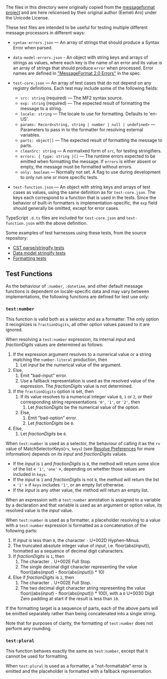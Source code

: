 The files in this directory were originally copied from the [messageformat project](https://github.com/messageformat/messageformat/tree/11c95dab2b25db8454e49ff4daadb817e1d5b770/packages/mf2-messageformat/src/__fixtures)
and are here relicensed by their original author (Eemeli Aro) under the Unicode License.

These test files are intended to be useful for testing multiple different message processors in different ways:

- `syntax-errors.json` — An array of strings that should produce a Syntax Error when parsed.

- `data-model-errors.json` - An object with string keys and arrays of strings as values,
     where each key is the name of an error and its value is an array of strings that
     should produce `error` when processed.
     Error names are defined in ["MessageFormat 2.0 Errors"](../spec/errors.md) in the spec.

- `test-core.json` — An array of test cases that do not depend on any registry definitions.
  Each test may include some of the following fields:
  - `src: string` (required) — The MF2 syntax source.
  - `exp: string` (required) — The expected result of formatting the message to a string.
  - `locale: string` — The locale to use for formatting. Defaults to 'en-US'.
  - `params: Record<string, string | number | null | undefined>` — Parameters to pass in to the formatter for resolving external variables.
  - `parts: object[]` — The expected result of formatting the message to parts.
  - `cleanSrc: string` — A normalixed form of `src`, for testing stringifiers.
  - `errors: { type: string }[]` — The runtime errors expected to be emitted when formatting the message.
     If `errors` is either absent or empty, the message must be formatted without errors.
  - `only: boolean` — Normally not set. A flag to use during development to only run one or more specific tests.

- `test-function.json` — An object with string keys and arrays of test cases as values,
  using the same definition as for `test-core.json`.
  The keys each correspond to a function that is used in the tests.
  Since the behavior of built-in formatters is implementation-specific,
  the `exp` field should generally be omitted,
  except for error cases.

TypeScript `.d.ts` files are included for `test-core.json` and `test-function.json` with the above definition.

Some examples of test harnesses using these tests, from the source repository:
- [CST parse/stringify tests](https://github.com/messageformat/messageformat/blob/11c95dab2b25db8454e49ff4daadb817e1d5b770/packages/mf2-messageformat/src/cst/cst.test.ts)
- [Data model stringify tests](https://github.com/messageformat/messageformat/blob/11c95dab2b25db8454e49ff4daadb817e1d5b770/packages/mf2-messageformat/src/data-model/stringify.test.ts)
- [Formatting tests](https://github.com/messageformat/messageformat/blob/11c95dab2b25db8454e49ff4daadb817e1d5b770/packages/mf2-messageformat/src/messageformat.test.ts)

## Test Functions

As the behaviour of `:number`, `:datetime`, and other default message functions
is dependent on locale-specific data and may vary between implementations,
the following functions are defined for test use only:

### `test:number`

This function is valid both as a selector and as a formatter.
The only option it recognizes is `fractionDigits`,
all other option values passed to it are ignored.

When resolving a `test:number` expression,
its internal _input_ and _fractionDigits_ values are determined as follows:
1. If the expression argument resolves to a numerical value
   or a string matching the `number-literal` production, then
   1. Let _input_ be the numerical value of the argument.
2. Else,
   1. Emit "bad-input" error.
   1. Use a fallback representation is used as the resolved value of the expression.
      The _fractionDigits_ value is not determined.
3. If the `fractionDigits` option is set, then
   1. If its value resolves to a numerical integer value `0`, `1` or `2`,
      or their corresponding string representations `'0'`, `'1'`, or `'2'`, then
      1. Let _fractionDigits_ be the numerical value of the option.
   2. Else,
      1. Emit "bad-option" error.
      2. Let _fractionDigits_ be `0`.
4. Else,
   1. Let _fractionDigits_ be `0`.

When `test:number` is used as a selector,
the behaviour of calling it as the `rv` value of MatchSelectorKeys(`rv`, `keys`)
(see [Resolve Preferences](/spec/formatting.md#resolve-preferences) for more information)
depends on its _input_ and _fractionDigits_ values.
- If the _input_ is `1` and _fractionDigits_ is `0`,
  the method will return some slice of the list « `'1'`, `'one'` »,
  depending on whether those values are included in `keys`.
- If the _input_ is `1` and _fractionDigits_ is not `0`,
  the method will return the list « `'1'` » if `keys` includes `'1'`, or an empty list otherwise.
- If the _input_ is any other value, the method will return an empty list.

When an expression with a `test:number` annotation is assigned to a variable by a declaration
and that variable is used as an argument or option value,
its resolved value is the _input_ value.

When `test:number` is used as a formatter,
a placeholder resolving to a value with a `test:number` expression
is formatted as a concatenation of the following parts:
1. If _input_ is less than `0`, the character `-` U+002D Hyphen-Minus.
2. The truncated absolute integer value of _input_, i.e. floor(abs(_input_)),
   formatted as a sequence of decimal digit caharacters.
3. If _fractionDigits_ is `1`, then
   1. The character `.` U+002E Full Stop.
   2. The single decimal digit character representing the value floor((abs(_input_) - floor(abs(_input_))) * 10)
4. Else if _fractionDigits_ is `2`, then
   1. The character `.` U+002E Full Stop.
   2. The two decimal digit character string representing the value floor((abs(_input_) - floor(abs(_input_))) * 100),
      with a `0` U+0030 Digit Zero padding at start if the result is less than `10`.

If the formatting target is a sequence of parts,
each of the above parts will be emitted separately
rather than being concatenated into a single string.

Note that for purposes of clarity, the formatting of `test:number` does not perform any rounding.

### `test:plural`

This function behaves exactly the same as `test:number`,
except that it cannot be used for formatting.

When `test:plural` is used as a formatter,
a "not-formattable" error is emitted and the placeholder is formatted with
a fallback representation.
